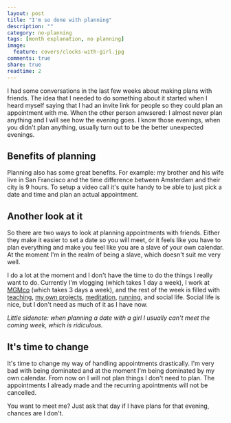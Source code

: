 ```yaml
---
layout: post
title: "I'm so done with planning"
description: ""
category: no-planning
tags: [month explanation, no planning]
image:
  feature: covers/clocks-with-girl.jpg
comments: true
share: true
readtime: 2
---
```


I had some conversations in the last few weeks about making plans with friends. The idea that I needed to do something about it started when I heard myself saying that I had an invite link for people so they could plan an appointment with me. When the other person anwsered: I almost never plan anything and I will see how the evening goes. I know those evenings, when you didn't plan anything, usually turn out to be the better unexpected evenings.

## Benefits of planning
Planning also has some great benefits. For example: my brother and his wife live in San Francisco and the time difference between Amsterdam and their city is 9 hours. To setup a video call it's quite handy to be able to just pick a date and time and plan an actual appointment.

## Another look at it
So there are two ways to look at planning appointments with friends. Either they make it easier to set a date so you will meet, ór it feels like you have to plan everything and make you feel like you are a slave of your own calendar. At the moment I'm in the realm of being a slave, which doesn't suit me very well.

I do a lot at the moment and I don't have the time to do the things I really want to do. Currently I'm vlogging (which takes 1 day a week), I work at [MGMco](https://membergetmember.co/?utm_source=demaandvanadriaan.nl) (which takes 3 days a week), and the rest of the week is filled with [teaching](https://www.thinkful.com/?utm_source=demaandvanadriaan.nl), [my own projects](http://watiseropderadio.nl/?utm_source=demaandvanadriaan.nl), [meditation](https://en.wikipedia.org/wiki/Meditation), [running](https://runkeeper.com/user/660718786/), and social life. Social life is nice, but I don't need as much of it as I have now.

_Little sidenote: when planning a date with a girl I usually can't meet the coming week, which is ridiculous._

## It's time to change
It's time to change my way of handling appointments drastically. I'm very bad with being dominated and at the moment I'm being dominated by my own calendar. From now on I will not plan things I don't need to plan. The appointments I already made and the recurring apointments will not be cancelled.

You want to meet me? Just ask that day if I have plans for that evening, chances are I don't.
